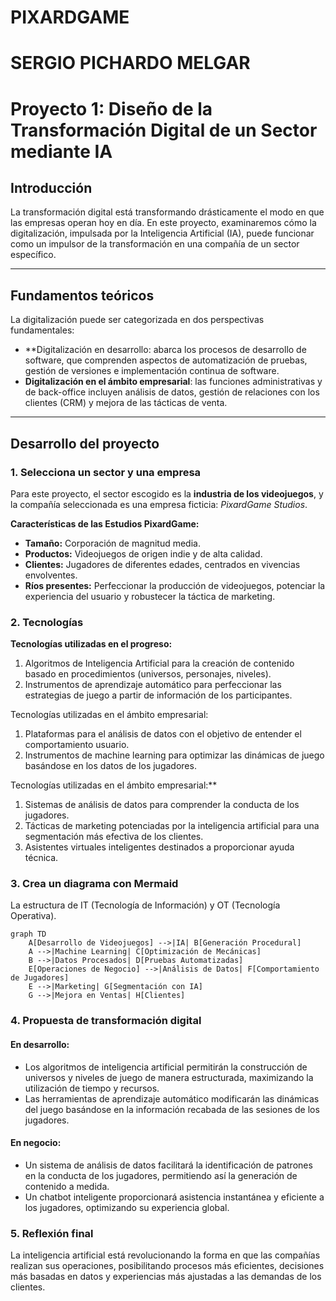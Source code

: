 # PIXARDGAME



# SERGIO PICHARDO MELGAR
# Proyecto 1: Diseño de la Transformación Digital de un Sector mediante IA

## Introducción
La transformación digital está transformando drásticamente el modo en que las empresas operan hoy en día. En este proyecto, examinaremos cómo la digitalización, impulsada por la Inteligencia Artificial (IA), puede funcionar como un impulsor de la transformación en una compañía de un sector específico.

---

## Fundamentos teóricos
La digitalización puede ser categorizada en dos perspectivas fundamentales:  
  
- **Digitalización en desarrollo: abarca los procesos de desarrollo de software, que comprenden aspectos de automatización de pruebas, gestión de versiones e implementación continua de software. 
- **Digitalización en el ámbito empresarial**: las funciones administrativas y de back-office incluyen análisis de datos, gestión de relaciones con los clientes (CRM) y mejora de las tácticas de venta.

---

## Desarrollo del proyecto

### 1. **Selecciona un sector y una empresa**
Para este proyecto, el sector escogido es la **industria de los videojuegos**, y la compañía seleccionada es una empresa ficticia: *PixardGame Studios*.  
  
**Características de las Estudios PixardGame:**  
- **Tamaño:** Corporación de magnitud media.  
- **Productos:** Videojuegos de origen indie y de alta calidad.  
- **Clientes:** Jugadores de diferentes edades, centrados en vivencias envolventes.  
- **Ríos presentes:** Perfeccionar la producción de videojuegos, potenciar la experiencia del usuario y robustecer la táctica de marketing.

### 2. **Tecnologías**

**Tecnologías utilizadas en el progreso:**  
1. Algoritmos de Inteligencia Artificial para la creación de contenido basado en procedimientos (universos, personajes, niveles).  
2. Instrumentos de aprendizaje automático para perfeccionar las estrategias de juego a partir de información de los participantes.  
  
Tecnologías utilizadas en el ámbito empresarial:  
1. Plataformas para el análisis de datos con el objetivo de entender el comportamiento usuario.  
2. Instrumentos de machine learning para optimizar las dinámicas de juego basándose en los datos de los jugadores.  
  
Tecnologías utilizadas en el ámbito empresarial:**  
1. Sistemas de análisis de datos para comprender la conducta de los jugadores.
2. Tácticas de marketing potenciadas por la inteligencia artificial para una segmentación más efectiva de los clientes.  
3. Asistentes virtuales inteligentes destinados a proporcionar ayuda técnica.
  

### 3. **Crea un diagrama con Mermaid**
La estructura de IT (Tecnología de Información) y OT (Tecnología Operativa).

```mermaid
graph TD
    A[Desarrollo de Videojuegos] -->|IA| B[Generación Procedural]
    A -->|Machine Learning| C[Optimización de Mecánicas]
    B -->|Datos Procesados| D[Pruebas Automatizadas]
    E[Operaciones de Negocio] -->|Análisis de Datos| F[Comportamiento de Jugadores]
    E -->|Marketing| G[Segmentación con IA]
    G -->|Mejora en Ventas| H[Clientes]
```

### 4. **Propuesta de transformación digital**

#### En desarrollo:
- Los algoritmos de inteligencia artificial permitirán la construcción de universos y niveles de juego de manera estructurada, maximizando la utilización de tiempo y recursos.  
- Las herramientas de aprendizaje automático modificarán las dinámicas del juego basándose en la información recabada de las sesiones de los jugadores.  

#### En negocio:
- Un sistema de análisis de datos facilitará la identificación de patrones en la conducta de los jugadores, permitiendo así la generación de contenido a medida.  
- Un chatbot inteligente proporcionará asistencia instantánea y eficiente a los jugadores, optimizando su experiencia global.

### 5. **Reflexión final**  
La inteligencia artificial está revolucionando la forma en que las compañías realizan sus operaciones, posibilitando procesos más eficientes, decisiones más basadas en datos y experiencias más ajustadas a las demandas de los clientes. 








